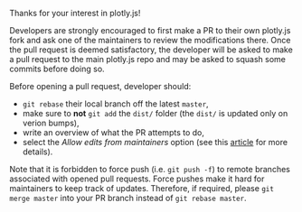 Thanks for your interest in plotly.js!

Developers are strongly encouraged to first make a PR to their own plotly.js fork and ask one of the maintainers to review the modifications there. Once the pull request is deemed satisfactory, the developer will be asked to make a pull request to the main plotly.js repo and may be asked to squash some commits before doing so.

Before opening a pull request, developer should: 

- `git rebase` their local branch off the latest `master`,
- make sure to **not** `git add` the `dist/` folder (the `dist/` is updated only on verion bumps),
- write an overview of what the PR attempts to do,
- select the _Allow edits from maintainers_ option (see this [article](https://help.github.com/articles/allowing-changes-to-a-pull-request-branch-created-from-a-fork/) for more details).

Note that it is forbidden to force push (i.e. `git push -f`) to remote branches associated with opened pull requests. Force pushes make it hard for maintainers to keep track of updates. Therefore, if required, please `git merge master` into your PR branch instead of `git rebase master`.
